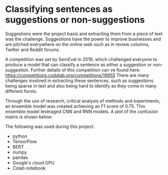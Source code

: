 # Classifying sentences as suggestions or non-suggestions #

Suggestions were the project basis and extracting them from a piece of text was the challenge. Suggestions have the power to improve businesses and are pitched everywhere on the online web such as in review columns, Twitter and Reddit forums.

A competition was set by SemEval in 2019, which challenged everyone to produce a model that can classify a sentence as either a suggestion or non-suggestion.  Further details of this competition can ve found here: https://competitions.codalab.org/competitions/19955 
There are many challenges involved in extracting these sentences, such as suggestions being sparse in text and also being hard to identify as they come in many different forms. 

Through the use of research, critical analysis of methods and experiments, an ensemble model was created achieving an F1 score of 0.75. This ensemble model leveraged CNN and RNN models.
A plot of the confusion matrix is shown below: 

The following was used during this project:
* python 
* TensorFlow 
* BERT 
* numpy
* pandas 
* Google's cloud GPU 
* Colab notebook 
